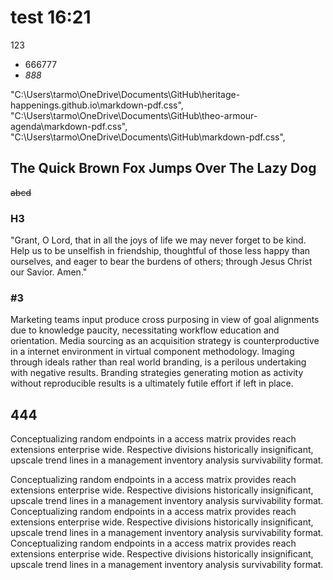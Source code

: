 # test 16:21

123

* 666777
* _888_

"C:\\Users\\tarmo\\OneDrive\\Documents\\GitHub\\heritage-happenings.github.io\\markdown-pdf.css",
"C:\\Users\\tarmo\\OneDrive\\Documents\\GitHub\\theo-armour-agenda\\markdown-pdf.css",
"C:\\Users\\tarmo\\OneDrive\\Documents\\GitHub\\markdown-pdf.css",

## The Quick Brown Fox Jumps Over The Lazy Dog

~~abcd~~

### H3

"Grant, O Lord, that in all the joys of life we may never forget to be kind. Help us to be unselfish in friendship, thoughtful of those less happy than ourselves, and eager to bear the burdens of others; through Jesus Christ our Savior. Amen."

### #3

Marketing teams input produce cross purposing in view of goal alignments due to knowledge paucity, necessitating workflow education and orientation. Media sourcing as an acquisition strategy is counterproductive in a internet environment in virtual component methodology. Imaging through ideals rather than real world branding, is a perilous undertaking with negative results. Branding strategies generating motion as activity without reproducible results is a ultimately futile effort if left in place.

## 444

Conceptualizing random endpoints in a access matrix provides reach extensions enterprise wide. Respective divisions historically insignificant, upscale trend lines in a management inventory analysis survivability format.

Conceptualizing random endpoints in a access matrix provides reach extensions enterprise wide. Respective divisions historically insignificant, upscale trend lines in a management inventory analysis survivability format.
Conceptualizing random endpoints in a access matrix provides reach extensions enterprise wide. Respective divisions historically insignificant, upscale trend lines in a management inventory analysis survivability format.
Conceptualizing random endpoints in a access matrix provides reach extensions enterprise wide. Respective divisions historically insignificant, upscale trend lines in a management inventory analysis survivability format.
